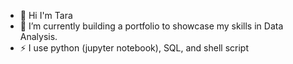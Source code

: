 - 👋 Hi I'm Tara
- 🔭 I’m currently building a portfolio to showcase my skills in Data Analysis.
- ⚡ I use python (jupyter notebook), SQL, and shell script


<!--
**Tara-Biddle/Tara-Biddle** is a ✨ _special_ ✨ repository because its `README.md` (this file) appears on your GitHub profile.

Here are some ideas to get you started:

- 🔭 I’m currently working on ...
- 🌱 I’m currently learning ...
- 👯 I’m looking to collaborate on ...
- 🤔 I’m looking for help with ...
- 💬 Ask me about ...
- 📫 How to reach me: ...
- 😄 Pronouns: ...
- ⚡ Fun fact: ...
-->

